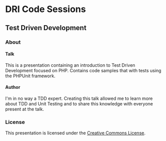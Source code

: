 # DRI Code Sessions
## Test Driven Development

### About
#### Talk
This is a presentation containing an introduction to Test Driven Development focused on PHP.
Contains code samples that with tests using the PHPUnit framework.
#### Author
I'm in no way a TDD expert. Creating this talk allowed me to learn more about TDD and Unit Testing and to share this knowledge with everyone present at the talk.

### License
This presentation is licensed under the [Creative Commons License][0].

[0]: http://creativecommons.org/licenses/by-nc-sa/3.0/